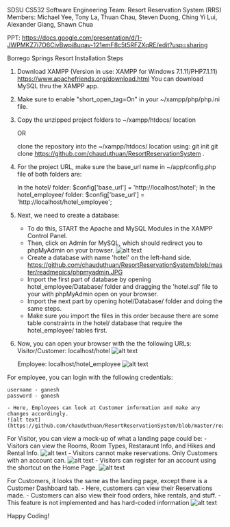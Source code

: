 SDSU CS532 Software Engineering
Team: Resort Reservation System (RRS) 
Members: Michael Yee, Tony La, Thuan Chau, Steven Duong, Ching Yi Lui, Alexander Giang, Shawn Chua

PPT: https://docs.google.com/presentation/d/1-JWPMKZ7i7O6CivBwpi8uqav-121emF8c5t5RFZXqRE/edit?usp=sharing

Borrego Springs Resort Installation Steps

1. Download XAMPP (Version in use: XAMPP for Windows 7.1.11/PHP7.1.11)
	https://www.apachefriends.org/download.html
   You can download MySQL thru the XAMPP app.

2. Make sure to enable "short_open_tag=On" in your ~/xampp/php/php.ini file.

3. Copy the unzipped project folders to ~/xampp/htdocs/ location 

	OR
	
	clone the repository into the ~/xampp/htdocs/ location using: 
	git init
	git clone https://github.com/chauduthuan/ResortReservationSystem .

4. For the project URL, make sure the base_url name in ~/app/config.php file of both folders are:
	
	In the hotel/ folder: 
		$config['base_url'] = 'http://localhost/hotel';
	In the hotel_employee/ folder:
		$config['base_url'] = 'http://localhost/hotel_employee';

5. Next, we need to create a database:
	- To do this, START the Apache and MySQL Modules in the XAMPP Control Panel.
	- Then, click on Admin for MySQL, which should redirect you to phpMyAdmin on your browser.
	![alt text](https://github.com/chauduthuan/ResortReservationSystem/blob/master/readmepics/XAMPP.JPG)
	- Create a database with name 'hotel' on the left-hand side.
	https://github.com/chauduthuan/ResortReservationSystem/blob/master/readmepics/phpmyadmin.JPG
	- Import the first part of database by opening hotel_employee/Database/ folder and dragging 
	the 'hotel.sql' file to your with phpMyAdmin open on your browser.
	- Import the next part by opening hotel/Database/ folder and doing the same steps.
	- Make sure you import the files in this order because there are some table constraints in 
	the hotel/ database that require the hotel_employee/ tables first.
	
4. Now, you can open your browser with the the following URLs:
	Visitor/Customer: localhost/hotel
	![alt text](https://github.com/chauduthuan/ResortReservationSystem/blob/master/readmepics/LandingPage.JPG)
	
	Employee: localhost/hotel_employee
	![alt text](https://github.com/chauduthuan/ResortReservationSystem/blob/master/readmepics/employeelogin.JPG)
	
For employee, you can login with the following credentials:

	username - ganesh
	password - ganesh

	- Here, Employees can look at Customer information and make any changes accordingly.
	![alt text](https://github.com/chauduthuan/ResortReservationSystem/blob/master/readmepics/employeedash1.JPG)

For Visitor, you can view a mock-up of what a landing page could be:
	- Visitors can view the Rooms, Room Types, Restaraunt Info, and Hikes and Rental Info. 
	![alt text](https://github.com/chauduthuan/ResortReservationSystem/blob/master/readmepics/RoomsTab.JPG)
	- Visitors cannot make reservations. Only Customers with an account can.
	![alt text](https://github.com/chauduthuan/ResortReservationSystem/blob/master/readmepics/Reservation1.JPG)
	- Visitors can register for an account using the shortcut on the Home Page.
	![alt text](https://github.com/chauduthuan/ResortReservationSystem/blob/master/readmepics/customerregister.JPG)

For Customers, it looks the same as the landing page, except there is a Customer Dashboard tab.
	- Here, customers can view their Reservations made.
	- Customers can also view their food orders, hike rentals, and stuff. 
		- This feature is not implemented and has hard-coded information
	![alt text](https://github.com/chauduthuan/ResortReservationSystem/blob/master/readmepics/customerdash.JPG)

Happy Coding!
